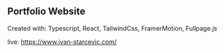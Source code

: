 ## Portfolio Website

Created with: Typescript, React, TailwindCss, FramerMotion, Fullpage.js

live: https://www.ivan-starcevic.com/
